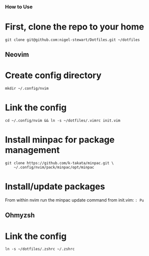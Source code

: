 ### How to Use

# First, clone the repo to your home
``git clone git@github.com:nigel-stewart/Dotfiles.git ~/dotfiles``

## Neovim
# Create config directory
``mkdir ~/.config/nvim``

# Link the config
``cd ~/.config/nvim && ln -s ~/dotfiles/.vimrc init.vim``

# Install minpac for package management
```
git clone https://github.com/k-takata/minpac.git \
    ~/.config/nvim/pack/minpac/opt/minpac
```

# Install/update packages
From within nvim run the minpac update command from init.vim:
``: Pu``

## Ohmyzsh
# Link the config
``ln -s ~/dotfiles/.zshrc ~/.zshrc``
